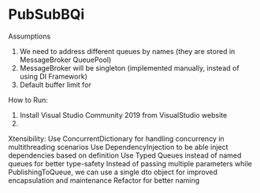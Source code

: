 # PubSubBQi


Assumptions
1. We need to address different queues by names (they are stored in MessageBroker QueuePool)
2. MessageBroker will be singleton (implemented manually, instead of using DI Framework)
3. Default buffer limit for 


How to Run:
1. Install Visual Studio Community 2019 from VisualStudio website
2.



Xtensibility:
Use ConcurrentDictionary for handling concurrency in multithreading scenarios
Use DependencyInjection to be able inject dependencies based on definition
Use Typed Queues instead of named queues for better type-safety
Instead of passing multiple parameters while PublishingToQueue, we can use a single dto object for 
improved encapsulation and maintenance
Refactor for better naming

